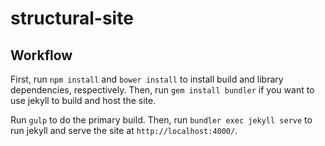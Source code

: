 structural-site
===============

## Workflow
First, run `npm install` and `bower install` to install build and library dependencies, respectively. Then, run
`gem install bundler` if you want to use jekyll to build and host the site.

Run `gulp` to do the primary build. Then, run `bundler exec jekyll serve` to run jekyll and
serve the site at `http://localhost:4000/`.
